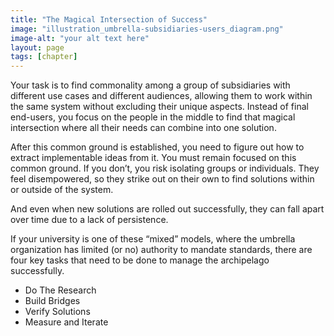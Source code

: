 ```yaml
---
title: "The Magical Intersection of Success"
image: "illustration_umbrella-subsidiaries-users_diagram.png"
image-alt: "your alt text here"
layout: page
tags: [chapter]
---
```


Your task is to find commonality among a group of subsidiaries with different use cases and different audiences, allowing them to work within the same system without excluding their unique aspects. Instead of final end-users, you focus on the people in the middle to find that magical intersection where all their needs can combine into one solution.

After this common ground is established, you need to figure out how to extract implementable ideas from it. You must remain focused on this common ground. If you don’t, you risk isolating groups or individuals. They feel disempowered, so they strike out on their own to find solutions within or outside of the system.

And even when new solutions are rolled out successfully, they can fall apart over time due to a lack of persistence.

If your university is one of these “mixed” models, where the umbrella organization has limited (or no) authority to mandate standards, there are four key tasks that need to be done to manage the archipelago successfully.

- Do The Research
- Build Bridges
- Verify Solutions
- Measure and Iterate
